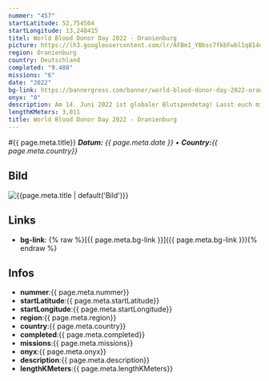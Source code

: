 ```yaml
---
nummer: "457"
startLatitude: 52,754504
startLongitude: 13,248415
titel: World Blood Donor Day 2022 - Oranienburg
picture: https://lh3.googleusercontent.com/lr/AFBm1_YBbsc7fkbFwbl1q814nOShPnUGoxJcfRCmYVH3HtsqvuQUebPXDD3S6j0uxf0hmsdL7ez4Dg-fyrz6-TkjfmheqsBnOtuKeYqki2YOgZEQAoLwxpFMyGla3WOuLsPyRcTISCCYA5rhUxsvMUJ4pYECNB35TM_0iKPAofWK1emq08Gy9Jo9QIuIvsR1tBmi1zmy-nM1cFWEIaLQ2i1ZwA6jGB4yEVDKHdfod23esxZ5YvIsCm2E0brlzYaCf4CoMnDtnMavxaw_o7f7CutIjD-1KmqeH8Q1VvTkerv77ByqUso16I7XP7SVOSjWWtci-3emALVUjExQh129tT0e6ZZPCH6iW0GNkV0sY6-D4XMWDBLGMlvVMQuH48zsyhgFyAfLLajcTCAhzFxk6vBoeKHdXdFcG38KllwUNxOBv5RiBc3efhUnzwDt2oIyfpxn0XqI71bkRzAEQ3byPMu6bI6OW1IBDe3f42b7W8MtHzB2uYPFTuWZ5TToBBSHE1JpzQjXus5BTox7Ejn5K-bFe3wh3WBVZ2AWv_tCEQda2CZWvO2WmySxZTdfDqbF96f23YAVpUCz7BQWyNYN5Fro0-UBn2pgWvCbRRZ0zm9FLiZD6KANHtb4yUTBMFHKLCEqhNgJQkAoOKzH80E6c-IXR2RpGec6U1_rbCE8_KdaWhuiHPuarxRWNojNSwd93Mahc01A7OwmGAAVjAZUkL76Y77H0YIjT-c6yp2IlcIaZZ32xF1zSe4pOfdwHEmQRb-HezB6OplYENUvzbBfcMCU_ZaBbe5C6Unmffg07y2Bd5nVJ8_RqVeO6EyLkeDifG61JxPU0GlgX8vuCy1AEsiwQKekH7vS2spijrSmXrWuZOSNwJGU-10VKFV38g6lu1J_KJvWofBy
region: Oranienburg
country: Deutschland
completed: "9.480"
missions: "6"
date: "2022"
bg-link: https://bannergress.com/banner/world-blood-donor-day-2022-oranienburg-a254
onyx: "0"
description: Am 14. Juni 2022 ist globaler Blutspendetag! Lasst euch mit diesem Banner durch Oranienburg zum Blutspendezentrum leiten. Beachtet, dass ihr euch für eine Blutspende vorher anmelden müsst!
lengthKMeters: 3,011
title: World Blood Donor Day 2022 - Oranienburg
---
```


#{{ page.meta.title}}
_**Datum:** {{ page.meta.date }} • **Country:**{{ page.meta.country}}_

## Bild
![{{page.meta.title | default('Bild')}}]({{page.meta.picture}})

## Links
- **bg-link**: {% raw %}[{{ page.meta.bg-link }}]({{ page.meta.bg-link }}){% endraw %}

## Infos
- **nummer**:{{ page.meta.nummer}}
- **startLatitude**:{{ page.meta.startLatitude}}
- **startLongitude**:{{ page.meta.startLongitude}}
- **region**:{{ page.meta.region}}
- **country**:{{ page.meta.country}}
- **completed**:{{ page.meta.completed}}
- **missions**:{{ page.meta.missions}}
- **onyx**:{{ page.meta.onyx}}
- **description**:{{ page.meta.description}}
- **lengthKMeters**:{{ page.meta.lengthKMeters}}


